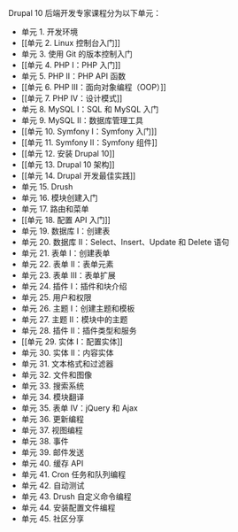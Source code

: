 Drupal 10 后端开发专家课程分为以下单元：

- 单元 1. 开发环境
- [[单元 2. Linux 控制台入门]]
- 单元 3. 使用 Git 的版本控制入门
- [[单元 4. PHP I：PHP 入门]]
- 单元 5. PHP II：PHP API 函数
- [[单元 6. PHP III：面向对象编程（OOP）]]
- [[单元 7. PHP IV：设计模式]]
- 单元 8. MySQL I：SQL 和 MySQL 入门
- 单元 9. MySQL II：数据库管理工具
- [[单元 10. Symfony I：Symfony 入门]]
- [[单元 11. Symfony II：Symfony 组件]]
- [[单元 12. 安装 Drupal 10]]
- [[单元 13. Drupal 10 架构]]
- [[单元 14. Drupal 开发最佳实践]]
- 单元 15. Drush
- 单元 16. 模块创建入门
- 单元 17. 路由和菜单
- [[单元 18. 配置 API 入门]]
- 单元 19. 数据库 I：创建表
- 单元 20. 数据库 II：Select、Insert、Update 和 Delete 语句
- 单元 21. 表单 I：创建表单
- 单元 22. 表单 II：表单元素
- 单元 23. 表单 III：表单扩展
- 单元 24. 插件 I：插件和块介绍
- 单元 25. 用户和权限
- 单元 26. 主题 I：创建主题和模板
- 单元 27. 主题 II：模块中的主题
- 单元 28. 插件 II：插件类型和服务
- [[单元 29. 实体 I：配置实体]]
- 单元 30. 实体 II：内容实体
- 单元 31. 文本格式和过滤器
- 单元 32. 文件和图像
- 单元 33. 搜索系统
- 单元 34. 模块翻译
- 单元 35. 表单 IV：jQuery 和 Ajax
- 单元 36. 更新编程
- 单元 37. 视图编程
- 单元 38. 事件
- 单元 39. 邮件发送
- 单元 40. 缓存 API
- 单元 41. Cron 任务和队列编程
- 单元 42. 自动测试
- 单元 43. Drush 自定义命令编程
- 单元 44. 安装配置文件编程
- 单元 45. 社区分享